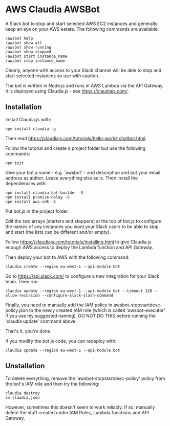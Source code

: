 # AWS Claudia AWSBot
A Slack bot to stop and start selected AWS EC2 instances and generally keep
an eye on your AWS estate. The following commands are available:

    /awsbot help
    /awsbot show all
    /awsbot show running
    /awsbot show stopped
    /awsbot start instance_name
    /awsbot stop instance_name

Clearly, anyone with access to your Slack channel will be able to stop and
start selected instances so use with caution.

The bot is written in Node.js and
runs in AWS Lambda via the API Gateway.
It is deployed using Claudia.js - see
https://claudiajs.com/.

## Installation

Install Claudia.js with:

    npm install claudia -g

Then read https://claudiajs.com/tutorials/hello-world-chatbot.html.

Follow the tutorial and create a project folder
but use the following commands:

    npm init

Give your bot a name - e.g. 'awsbot' - and description
and put your email address
as author. Leave everything else as is. Then install the dependencies with:

    npm install claudia-bot-builder -S
    npm install promise-delay -S
    npm install aws-sdk -S

Put bot.js in the project folder.

Edit the two arrays (starters and stoppers) at the top of bot.js to configure
the names of any instances you want your Slack users to be able
to stop and start (the lists can be different and/or empty).

Follow https://claudiajs.com/tutorials/installing.html to give Claudia.js
enough AWS access to deploy the Lambda function and API Gateway.

Then deploy your bot to AWS with the following command:

    claudia create --region eu-west-1 --api-module bot

Go to https://api.slack.com/ to configure a new integration
for your Slack team. Then run:

    claudia update --region eu-west-1 --api-module bot --timeout 120 --allow-recursion --configure-slack-slash-command

Finally, you need to manually add the IAM policy in
awsbot-stopstartdesc-policy.json to the newly
created IAM role (which is called 'awsbot-executor'
if you use my suggested naming).
DO NOT DO THIS before running the 'claudia update' command above.

That's it, you're done.

If you modify the bot.js code, you can redeploy with:

    claudia update --region eu-west-1 --api-module bot

## Unstallation

To delete everything, remove the 'awsbot-stopstartdesc-policy' policy from the bot's
IAM role and then try the following:

    claudia destroy
    rm claudia.json

However, sometimes this doesn't seem to work reliably. If so, manually delete
the stuff created under IAM Roles, Lambda functions and API Gateway.
